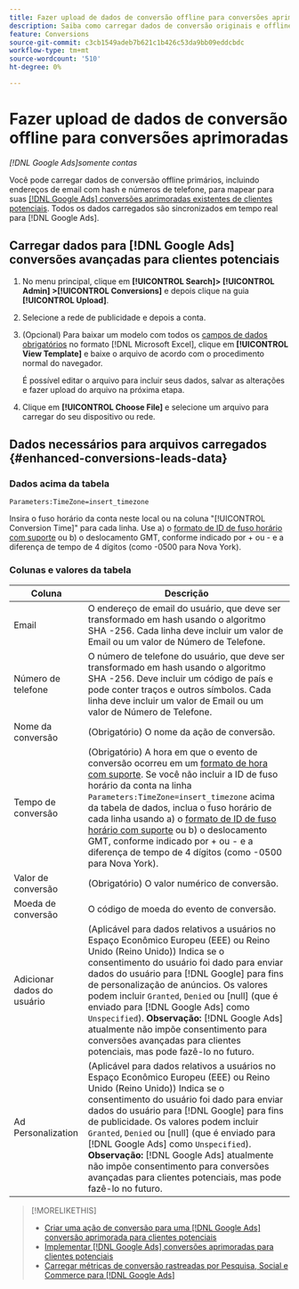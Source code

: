 ```yaml
---
title: Fazer upload de dados de conversão offline para conversões aprimoradas
description: Saiba como carregar dados de conversão originais e offline para mapear a [!DNL Google Ads] conversões aprimoradas para clientes potenciais.
feature: Conversions
source-git-commit: c3cb1549adeb7b621c1b426c53da9bb09eddcbdc
workflow-type: tm+mt
source-wordcount: '510'
ht-degree: 0%

---
```


# Fazer upload de dados de conversão offline para conversões aprimoradas

*[!DNL Google Ads]somente contas*

<!-- Tweak metadata title/description and heading -->

Você pode carregar dados de conversão offline primários, incluindo endereços de email com hash e números de telefone, para mapear para suas [[!DNL Google Ads] conversões aprimoradas existentes de clientes potenciais](/help/search-social-commerce/admin/conversion-metrics/conversion-action-google.md). Todos os dados carregados são sincronizados em tempo real para [!DNL Google Ads].

## Carregar dados para [!DNL Google Ads] conversões avançadas para clientes potenciais

1. No menu principal, clique em **[!UICONTROL Search]> [!UICONTROL Admin] >[!UICONTROL Conversions]** e depois clique na guia **[!UICONTROL Upload]**.

1. Selecione a rede de publicidade e depois a conta.

1. (Opcional) Para baixar um modelo com todos os [campos de dados obrigatórios](#enhanced-conversions-leads-data) no formato [!DNL Microsoft Excel], clique em **[!UICONTROL View Template]** e baixe o arquivo de acordo com o procedimento normal do navegador.

   É possível editar o arquivo para incluir seus dados, salvar as alterações e fazer upload do arquivo na próxima etapa.

1. Clique em **[!UICONTROL Choose File]** e selecione um arquivo para carregar do seu dispositivo ou rede.

## Dados necessários para arquivos carregados {#enhanced-conversions-leads-data}

### Dados acima da tabela

`Parameters:TimeZone=insert_timezone`

Insira o fuso horário da conta neste local ou na coluna &quot;[!UICONTROL Conversion Time]&quot; para cada linha. Use a) o [formato de ID de fuso horário com suporte](https://developers.google.com/google-ads/api/data/codes-formats#timezone_ids) ou b) o deslocamento GMT, conforme indicado por + ou - e a diferença de tempo de 4 dígitos (como -0500 para Nova York).

### Colunas e valores da tabela

| Coluna | Descrição |
| ------ | ----------- |
| Email | O endereço de email do usuário, que deve ser transformado em hash usando o algoritmo SHA -256. Cada linha deve incluir um valor de Email ou um valor de Número de Telefone. |
| Número de telefone | O número de telefone do usuário, que deve ser transformado em hash usando o algoritmo SHA -256. Deve incluir um código de país e pode conter traços e outros símbolos. Cada linha deve incluir um valor de Email ou um valor de Número de Telefone. |
| Nome da conversão | (Obrigatório) O nome da ação de conversão. |
| Tempo de conversão | (Obrigatório) A hora em que o evento de conversão ocorreu em um [formato de hora com suporte](https://support.google.com/google-ads/answer/7014069#prepare_data). Se você não incluir a ID de fuso horário da conta na linha `Parameters:TimeZone=insert_timezone` acima da tabela de dados, inclua o fuso horário de cada linha usando a) o [formato de ID de fuso horário com suporte](https://developers.google.com/google-ads/api/data/codes-formats#timezone_ids) ou b) o deslocamento GMT, conforme indicado por + ou - e a diferença de tempo de 4 dígitos (como -0500 para Nova York). |
| Valor de conversão | (Obrigatório) O valor numérico de conversão. |
| Moeda de conversão | O código de moeda do evento de conversão. |
| Adicionar dados do usuário | (Aplicável para dados relativos a usuários no Espaço Econômico Europeu (EEE) ou Reino Unido (Reino Unido)) Indica se o consentimento do usuário foi dado para enviar dados do usuário para [!DNL Google] para fins de personalização de anúncios. Os valores podem incluir `Granted`, `Denied` ou \[null\] (que é enviado para [!DNL Google Ads] como `Unspecified`). **Observação:** [!DNL Google Ads] atualmente não impõe consentimento para conversões avançadas para clientes potenciais, mas pode fazê-lo no futuro. |
| Ad Personalization | (Aplicável para dados relativos a usuários no Espaço Econômico Europeu (EEE) ou Reino Unido (Reino Unido)) Indica se o consentimento do usuário foi dado para enviar dados do usuário para [!DNL Google] para fins de publicidade. Os valores podem incluir `Granted`, `Denied` ou \[null\] (que é enviado para [!DNL Google Ads] como `Unspecified`). **Observação:** [!DNL Google Ads] atualmente não impõe consentimento para conversões avançadas para clientes potenciais, mas pode fazê-lo no futuro. |

>[!MORELIKETHIS]
>
>* [Criar uma ação de conversão para uma [!DNL Google Ads] conversão aprimorada para clientes potenciais](/help/search-social-commerce/admin/conversion-metrics/conversion-action-google.md)
>* [Implementar [!DNL Google Ads] conversões aprimoradas para clientes potenciais](/help/search-social-commerce/campaign-management/special-workflows/google-enhanced-conversions-leads.md)
>* [Carregar métricas de conversão rastreadas por Pesquisa, Social e Commerce para [!DNL Google Ads]](/help/search-social-commerce/tools/conversion-metrics-upload-to-google.md)
